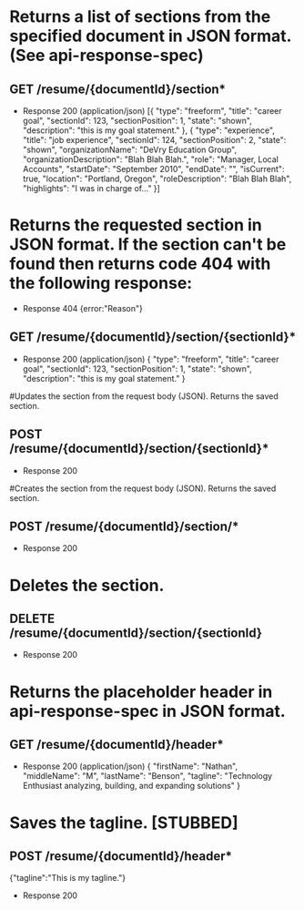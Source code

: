 # Returns a list of sections from the specified document in JSON format. (See api-response-spec)

## GET /resume/{documentId}/section*
+ Response 200 (application/json)
  [{
      "type": "freeform",
      "title": "career goal",
      "sectionId": 123,
      "sectionPosition": 1,
      "state": "shown",
      "description": "this is my goal statement."
    },
    {
      "type": "experience",
      "title": "job experience",
      "sectionId": 124,
      "sectionPosition": 2,
      "state": "shown",
      "organizationName": "DeVry Education Group",
      "organizationDescription": "Blah Blah Blah.",
      "role": "Manager, Local Accounts",
      "startDate": "September 2010",
      "endDate": "",
      "isCurrent": true,
      "location": "Portland, Oregon",
      "roleDescription": "Blah Blah Blah",
      "highlights": "I was in charge of..."
    }]


# Returns the requested section in JSON format. If the section can't be found then returns code 404 with the following response:
+ Response 404 {error:"Reason"}

## GET /resume/{documentId}/section/{sectionId}*
+ Response 200 (application/json)
  {
    "type": "freeform",
    "title": "career goal",
    "sectionId": 123,
    "sectionPosition": 1,
    "state": "shown",
    "description": "this is my goal statement."
  }  



#Updates the section from the request body (JSON). Returns the saved section.
## POST /resume/{documentId}/section/{sectionId}*
+ Response 200

#Creates the section from the request body (JSON). Returns the saved section.
## POST /resume/{documentId}/section/*
+ Response 200


# Deletes the section.
## DELETE /resume/{documentId}/section/{sectionId}
+ Response 200


# Returns the placeholder header in api-response-spec in JSON format.
## GET /resume/{documentId}/header*
+ Response 200 (application/json)
  {
    "firstName": "Nathan",
    "middleName": "M",
    "lastName": "Benson",
    "tagline": "Technology Enthusiast analyzing, building, and expanding solutions"
  }

# Saves the tagline. [STUBBED]
## POST /resume/{documentId}/header*
{"tagline":"This is my tagline."}

+ Response 200


